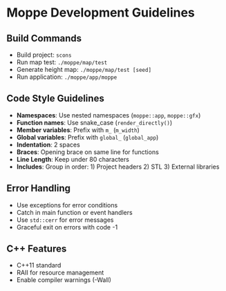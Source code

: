 # Moppe Development Guidelines

## Build Commands
- Build project: `scons`
- Run map test: `./moppe/map/test`
- Generate height map: `./moppe/map/test [seed]` 
- Run application: `./moppe/app/moppe`

## Code Style Guidelines
- **Namespaces**: Use nested namespaces (`moppe::app`, `moppe::gfx`)
- **Function names**: Use snake_case (`render_directly()`)
- **Member variables**: Prefix with `m_` (`m_width`)
- **Global variables**: Prefix with `global_` (`global_app`)
- **Indentation**: 2 spaces
- **Braces**: Opening brace on same line for functions
- **Line Length**: Keep under 80 characters
- **Includes**: Group in order: 1) Project headers 2) STL 3) External libraries

## Error Handling
- Use exceptions for error conditions
- Catch in main function or event handlers
- Use `std::cerr` for error messages
- Graceful exit on errors with code -1

## C++ Features
- C++11 standard
- RAII for resource management
- Enable compiler warnings (-Wall)